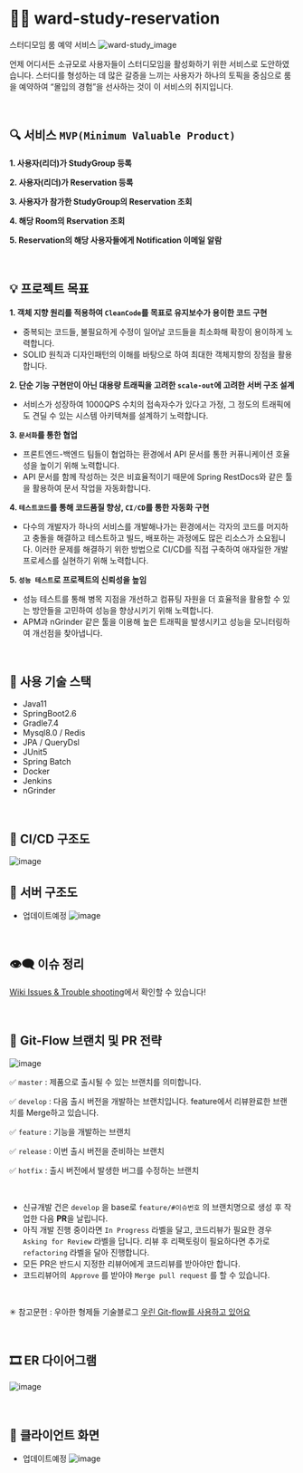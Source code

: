 # 👯‍♀️ ward-study-reservation
스터디모임 룸 예약 서비스 
![ward-study_image](https://user-images.githubusercontent.com/62453668/169026026-6278161e-781f-4f9c-86fd-1d7a0e8c821f.jpg)

언제 어디서든 소규모로 사용자들이 스터디모임을 활성화하기 위한 서비스로 도안하였습니다.
스터디를 형성하는 데 많은 갈증을 느끼는 사용자가 하나의 토픽을 중심으로 룸을 예약하여  “몰입의 경험”을 선사하는 것이 이 서비스의 취지입니다.

<br>

## 🔍 서비스 `MVP(Minimum Valuable Product)`

**1. 사용자(리더)가 StudyGroup 등록**

**2. 사용자(리더)가 Reservation 등록**

**3. 사용자가 참가한 StudyGroup의 Reservation 조회**

**4. 해당 Room의 Rservation 조회**

**5. Reservation의 해당 사용자들에게 Notification 이메일 알람**

<br>

## 💡 프로젝트 목표
**1. 객체 지향 원리를 적용하여 `CleanCode`를 목표로 유지보수가 용이한 코드 구현**
- 중복되는 코드들, 불필요하게 수정이 일어날 코드들을 최소화해 확장이 용이하게 노력합니다.
- SOLID 원칙과 디자인패턴의 이해를 바탕으로 하여 최대한 객체지향의 장점을 활용합니다.

**2. 단순 기능 구현만이 아닌 대용량 트래픽을 고려한 `scale-out`에 고려한 서버 구조 설계**
- 서비스가 성장하여 1000QPS 수치의 접속자수가 있다고 가정, 그 정도의 트래픽에도 견딜 수 있는 시스템 아키텍쳐를 설계하기 노력합니다.  

**3. `문서화`를 통한 협업**
- 프론트엔드-백엔드 팀들이 협업하는 환경에서 API 문서를 통한 커퓨니케이션 호율성을 높이기 위해 노력합니다.
- API 문서를 함께 작성하는 것은 비효율적이기 때문에 Spring RestDocs와 같은 툴을 활용하여 문서 작업을 자동화합니다.

**4. `테스트코드`를 통해 코드품질 향상, `CI/CD`를 통한 자동화 구현**
- 다수의 개발자가 하나의 서비스를 개발해나가는 환경에서는 각자의 코드를 머지하고 충돌을 해결하고 테스트하고 빌드, 배포하는 과정에도 많은 리소스가 소요됩니다. 이러한 문제를 해결하기 위한 방법으로 CI/CD를 직접 구축하여 애자일한 개발 프로세스를 실현하기 위해 노력합니다.

**5. `성능 테스트`로 프로젝트의 신뢰성을 높임**
- 성능 테스트를 통해 병목 지점을 개선하고 컴퓨팅 자원을 더 효율적을 활용할 수 있는 방안들을 고민하여 성능을 향상시키기 위해 노력합니다.
- APM과 nGrinder 같은 툴을 이용해 높은 트래픽을 발생시키고 성능을 모니터링하여 개선점을 찾아냅니다.

<br>

## 🛒 사용 기술 스택
- Java11
- SpringBoot2.6
- Gradle7.4
- Mysql8.0 / Redis
- JPA / QueryDsl
- JUnit5
- Spring Batch
- Docker 
- Jenkins
- nGrinder 

<br>

## 🔗 CI/CD 구조도
![image](https://user-images.githubusercontent.com/62453668/164407464-9df1d184-da84-4e4f-b533-2aad2a5b3757.png)


## 🎡 서버 구조도
- 업데이트예정
![image](https://user-images.githubusercontent.com/62453668/170675065-eb83f7d8-5759-49c4-89fe-ba315283c003.png)

<br>

## 👁‍🗨 이슈 정리
[Wiki Issues & Trouble shooting](https://github.com/f-lab-edu/ward-study-reservation/wiki/4.-Issues-&-Trouble-shooting)에서 확인할 수 있습니다!

<br>

## 🔖 Git-Flow 브랜치 및 PR 전략 

![image](https://user-images.githubusercontent.com/62453668/169458249-74e55a36-a631-4440-a52d-332fa78eb9f4.png)


✅ `master` : 제품으로 출시될 수 있는 브랜치를 의미합니다.

✅ `develop` : 다음 출시 버전을 개발하는 브랜치입니다. feature에서 리뷰완료한 브랜치를 Merge하고 있습니다.

✅ `feature` : 기능을 개발하는 브랜치

✅ `release` : 이번 출시 버전을 준비하는 브랜치

✅ `hotfix` : 출시 버전에서 발생한 버그를 수정하는 브랜치

<br>

- 신규개발 건은 `develop` 을 base로 `feature/#이슈번호` 의 브랜치명으로 생성 후 작업한 다음 **PR**을 날립니다.
- 아직 개발 진행 중이라면 `In Progress` 라벨을 달고, 코드리뷰가 필요한 경우 `Asking for Review` 라벨을 답니다. 리뷰 후 리팩토링이 필요하다면 추가로 `refactoring` 라벨을 달아 진행합니다.
- 모든 PR은 반드시 지정한 리뷰어에게 코드리뷰를 받아야만 합니다.
- 코드리뷰어의` Approve` 를 받아야 `Merge pull request` 를 할 수 있습니다.

<br>

✳ 참고문헌 : 
우아한 형제들 기술블로그 [우린 Git-flow를 사용하고 있어요](https://woowabros.github.io/experience/2017/10/30/baemin-mobile-git-branch-strategy.html)



<br>

## 🎞 ER 다이어그램
![image](https://user-images.githubusercontent.com/62453668/171175253-e60b8fe9-fd80-409a-8469-7028ee14b7ec.png)

<br>

## 🎨 클라이언트 화면
- 업데이트예정
![image](https://user-images.githubusercontent.com/62453668/169858412-601105f0-edd9-4966-b751-e95851d4a926.png)



